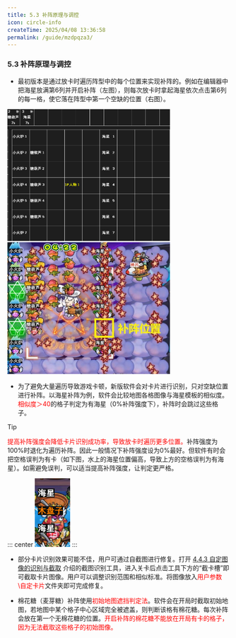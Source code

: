 ```yaml
---
title: 5.3 补阵原理与调控
icon: circle-info
createTime: 2025/04/08 13:36:58
permalink: /guide/mzdpqza3/
---
```


### 5.3 补阵原理与调控

- 最初版本是通过放卡时遍历阵型中的每个位置来实现补阵的。例如在编辑器中把海星放满第6列并开启补阵（左图），则每次放卡时拿起海星依次点击第6列的每一格，使它落在阵型中第一个空缺的位置（右图）。

<img src="./picture/5.3.0.1.png" alt="" width="368" height="298"> <img src="./picture/5.3.0.2.png" alt="" width="368" height="298">

- 为了避免大量遍历导致游戏卡顿，新版软件会对卡片进行识别，只对空缺位置进行补阵。以海星补阵为例，软件会比较地图各格图像与海星模板的相似度。<span style="color: red">相似度＞40</span>的格子判定为有海星（0%补阵强度下），补阵时会跳过这些格子。

> [!tip]
> <span style="color: red">提高补阵强度会降低卡片识别成功率，导致放卡时遍历更多位置。</span>补阵强度为100%时退化为遍历补阵。因此一般情况下补阵强度设为0%最好。但软件有时会把空格误判为有卡（如下图，水上的海星位置偏高，导致上方的空格误判为有海星）。如需避免误判，可以适当提高补阵强度，让判定更严格。

::: center
![](./picture/5.3.0.3.png)
:::

- 部分卡片识别效果可能不佳，用户可通过自截图进行修复。打开 [4.4.3 自定图像的识别与截取](/Track-Web/guide/v62bwilf/#_4-4-3-自定图像的识别与截取) 介绍的截图识别工具，进入关卡后点击工具下方的“截卡槽”即可截取卡片图像。用户可以调整识别范围和相似标准。将图像放入<span style="color: red">用户参数\自定卡片</span>文件夹即可完成修复。

- 棉花糖（麦芽糖）补阵使用<span style="color: red">初始地图遮挡判定法</span>。软件会在开局时截取初始地图，若地图中某个格子中心区域完全被遮盖，则判断该格有棉花糖。每次补阵会放在第一个无棉花糖的位置。<span style="color: red">开启补阵的棉花糖不能放在开局有卡的格子，因为无法截取这些格子的初始图像。</span>

